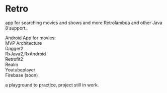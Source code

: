 # Retro
app for searching movies and shows and more
Retrolambda and other Java 8 support. 

Android App for movies:  
MVP Architecture  
Dagger2  
RxJava2,RxAndroid  
Retrofit2  
Realm<br> 
Youtubeplayer<br> 
Firebase (soon) 

a playground to practice, 
project still in work.
